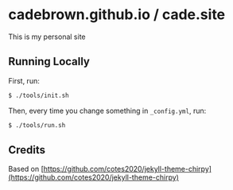# cadebrown.github.io / cade.site

This is my personal site

## Running Locally

First, run:
```bash
$ ./tools/init.sh
```

Then, every time you change something in `_config.yml`, run:

```bash
$ ./tools/run.sh
```


## Credits

Based on [https://github.com/cotes2020/jekyll-theme-chirpy](https://github.com/cotes2020/jekyll-theme-chirpy)

